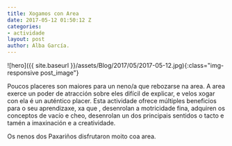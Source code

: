 ```yaml
---
title: Xogamos con Area
date: 2017-05-12 01:50:12 Z
categories:
- actividade
layout: post
author: Alba García.
---
```


![hero]({{ site.baseurl }}/assets/Blog/2017/05/2017-05-12.jpg){:class="img-responsive post_image"}
<br>

Poucos placeres son maiores para un neno/a que rebozarse na area. A area exerce un poder de atracción sobre eles difícil de explicar, e velos xogar con ela é un auténtico placer.
Esta actividade ofrece múltiples beneficios para o seu aprendizaxe, xa que , desenrolan a motricidade fina, adquiren os conceptos de vacío e cheo, desenrolan un dos principais sentidos o tacto e tamén a imaxinación e a creatividade.

Os nenos dos Paxariños disfrutaron moito coa area.